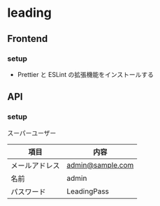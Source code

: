 # leading

## Frontend

### setup

- Prettier と ESLint の拡張機能をインストールする

## API

### setup

スーパーユーザー

| 項目           | 内容             |
| -------------- | ---------------- |
| メールアドレス | admin@sample.com |
| 名前           | admin            |
| パスワード     | LeadingPass      |
